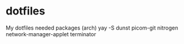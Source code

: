 # dotfiles
My dotfiles
needed packages (arch)
yay -S dunst picom-git nitrogen network-manager-applet terminator
